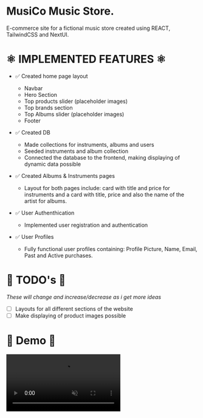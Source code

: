 # MusiCo Music Store.
E-commerce site for a fictional music store created using REACT, TailwindCSS and NextUI.

# ⚛️ IMPLEMENTED FEATURES ⚛️

* ✅ Created home page layout 
    - Navbar
    - Hero Section
    - Top products slider (placeholder images)
    - Top brands section 
    - Top Albums slider (placeholder images)
    - Footer

* ✅ Created DB 
    - Made collections for instruments, albums and users
    - Seeded instruments and album collection
    - Connected the database to the frontend, making displaying of dynamic data possible

* ✅ Created Albums & Instruments pages
    - Layout for both pages include: card with title and price for instruments and a card with title, price and also the name of the artist for albums.

* ✅ User Authenthication
    - Implemented user registration and authentication

* ✅ User Profiles
    - Fully functional user profiles containing: Profile Picture, Name, Email, Past and Active purchases.


# 🚧 TODO's 🚧
*These will change and increase/decrease as i get more ideas*

* ☐ Layouts for all different sections of the website
* ☐ Make displaying of product images possible



# 🎨 Demo 🎨

<video src="https://github.com/user-attachments/assets/6d34f849-a573-40b1-8ba7-282b81f2973a" 
    autoplay 
    loop 
    muted 
    playsinline>
    Your browser does not support the video tag.
</video>

